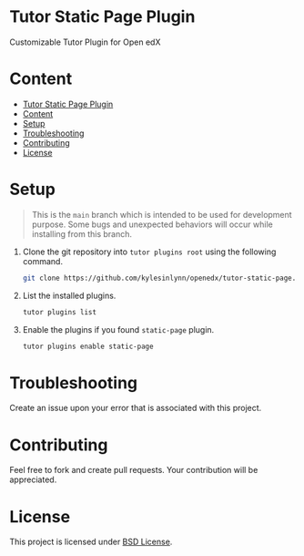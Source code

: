 # Tutor Static Page Plugin
Customizable Tutor Plugin for Open edX

# Content
- [Tutor Static Page Plugin](#tutor-static-page-plugin)
- [Content](#content)
- [Setup](#setup)
- [Troubleshooting](#troubleshooting)
- [Contributing](#contributing)
- [License](#license)

# Setup
> This is the `main` branch which is intended to be used for development purpose. Some bugs and unexpected behaviors will occur while installing from this branch.

1. Clone the git repository into `tutor plugins root` using the following command.
   ```bash
   git clone https://github.com/kylesinlynn/openedx/tutor-static-page.git && mv "$(pwd)/tutor-static-page/static-page.py" "$(tutor plugins printroot)"
   ```

2. List the installed plugins.
   ```bash
   tutor plugins list
   ```

3. Enable the plugins if you found `static-page` plugin.
   ```bash
   tutor plugins enable static-page
   ```

# Troubleshooting
Create an issue upon your error that is associated with this project.

# Contributing
Feel free to fork and create pull requests. Your contribution will be appreciated.

# License
This project is licensed under [BSD License](LICENSE).